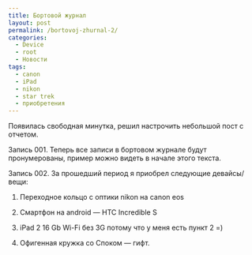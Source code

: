 ```yaml
---
title: Бортовой журнал
layout: post
permalink: /bortovoj-zhurnal-2/
categories:
  - Device
  - root
  - Новости
tags:
  - canon
  - iPad
  - nikon
  - star trek
  - приобретения
---
```

Появилась свободная минутка, решил настрочить небольшой пост с отчетом. <!--more-->

Запись 001. Теперь все записи в бортовом журнале будут пронумерованы, пример можно видеть в начале этого текста.

Запись 002. За прошедший период я приобрел следующие девайсы/вещи:

1) Переходное кольцо с оптики nikon на canon eos

2) Смартфон на android &#8212; HTC Incredible S

3) iPad 2 16 Gb Wi-Fi без 3G потому что у меня есть пункт 2 =)

4) Офигенная кружка со Споком &#8212; гифт.